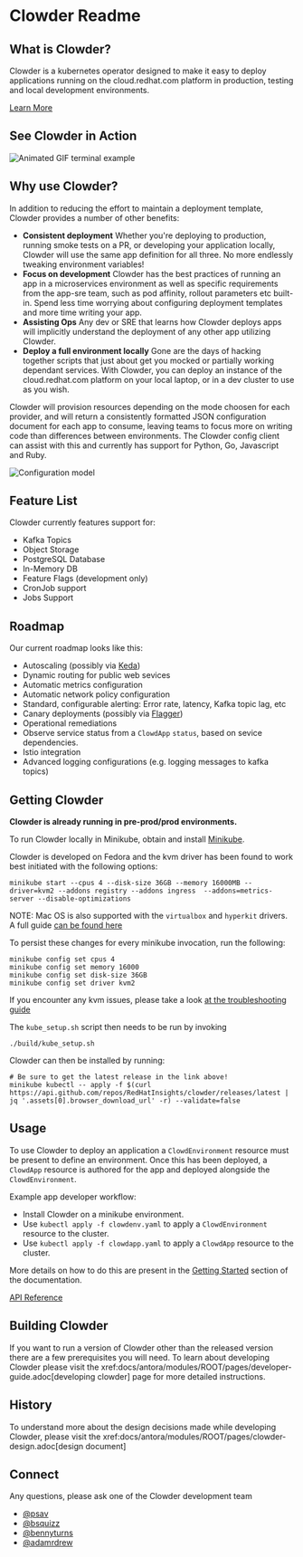 # Clowder Readme
## What is Clowder?

Clowder is a kubernetes operator designed to make it easy to deploy applications
running on the cloud.redhat.com platform in production, testing and local
development environments.

[Learn More](learn-more)

## See Clowder in Action

![Animated GIF terminal example](img/terminal-example.gif)

## Why use Clowder?

In addition to reducing the effort to maintain a deployment template, Clowder
provides a number of other benefits:

* **Consistent deployment** Whether you're deploying to production, running smoke
  tests on a PR, or developing your application locally, Clowder will use the
  same app definition for all three. No more endlessly tweaking environment variables!
* **Focus on development** Clowder has the best practices of running an app in
  a microservices environment as well as specific requirements from the app-sre
  team, such as pod affinity, rollout parameters etc built-in. Spend less time
  worrying about configuring deployment templates and more time writing your app.
* **Assisting Ops** Any dev or SRE that learns how Clowder deploys apps will
  implicitly understand the deployment of any other app utilizing Clowder.
* **Deploy a full environment locally** Gone are the days of hacking together
  scripts that just about get you mocked or partially working dependant services.
  With  Clowder, you can deploy an instance of the cloud.redhat.com platform on your
  local laptop, or in a dev cluster to use as you wish.

Clowder will provision resources depending on the mode choosen for each provider,
and will return a consistently formatted JSON configuration document for each app
to consume, leaving teams to focus more on writing code than differences between
environments. The Clowder config client can assist with this and currently has support
for Python, Go, Javascript and Ruby.

![Configuration model](img/config.svg)

## Feature List

Clowder currently features support for:

* Kafka Topics
* Object Storage
* PostgreSQL Database
* In-Memory DB
* Feature Flags (development only)
* CronJob support
* Jobs Support

## Roadmap

Our current roadmap looks like this:

* Autoscaling (possibly via [Keda](https://github.com/kedacore/keda))
* Dynamic routing for public web sevices
* Automatic metrics configuration
* Automatic network policy configuration
* Standard, configurable alerting: Error rate, latency, Kafka topic lag, etc
* Canary deployments (possibly via [Flagger](https://github.com/weaveworks/flagger))
* Operational remediations
* Observe service status from a `ClowdApp` `status`, based on sevice dependencies.
* Istio integration
* Advanced logging configurations (e.g. logging messages to kafka topics)

## Getting Clowder

**Clowder is already running in pre-prod/prod environments.**

To run Clowder locally in Minikube, obtain and install
[Minikube](https://minikube.sigs.k8s.io/docs/start/).

Clowder is developed on Fedora and the kvm driver has been found to work best
initiated with the following options:

```shell
minikube start --cpus 4 --disk-size 36GB --memory 16000MB --driver=kvm2 --addons registry --addons ingress  --addons=metrics-server --disable-optimizations
```

NOTE:
Mac OS is also supported with the `virtualbox` and `hyperkit` drivers. A full
guide [can be found here](./macos)

To persist these changes for every minikube invocation, run the following:

```shell
minikube config set cpus 4
minikube config set memory 16000
minikube config set disk-size 36GB
minikube config set driver kvm2
```

If you encounter any kvm issues, please take a look
[at the troubleshooting guide](./developer-guide)

The ``kube_setup.sh`` script then needs to be run by invoking

```shell
./build/kube_setup.sh
```

Clowder can then be installed by running:

```shell
# Be sure to get the latest release in the link above!
minikube kubectl -- apply -f $(curl https://api.github.com/repos/RedHatInsights/clowder/releases/latest | jq '.assets[0].browser_download_url' -r) --validate=false
```

## Usage

To use Clowder to deploy an application a ``ClowdEnvironment`` resource must be
present to define an environment. Once this has been deployed, a ``ClowdApp``
resource is authored for the app and deployed alongside the ``ClowdEnvironment``.

Example app developer workflow:

* Install Clowder on a minikube environment.
* Use ``kubectl apply -f clowdenv.yaml`` to apply a ``ClowdEnvironment`` resource
  to the cluster.
* Use ``kubectl apply -f clowdapp.yaml`` to apply a ``ClowdApp`` resource to the
  cluster.

More details on how to do this are present in the [Getting Started](usage/getting-started) section
of the documentation.

[API Reference](https://redhatinsights.github.io/clowder/clowder/dev/api_reference.html)

## Building Clowder

If you want to run a version of Clowder other than the released version there
are a few prerequisites you will need. To learn about developing Clowder please
visit the xref:docs/antora/modules/ROOT/pages/developer-guide.adoc[developing clowder] page for more detailed instructions.

## History

To understand more about the design decisions made while developing Clowder,
please visit the xref:docs/antora/modules/ROOT/pages/clowder-design.adoc[design document]

## Connect

Any questions, please ask one of the Clowder development team

* [@psav](https://github.com/psav)
* [@bsquizz](https://github.com/bsquizz)
* [@bennyturns](https://github.com/bennyturns)
* [@adamrdrew](https://github.com/adamrdrew)
